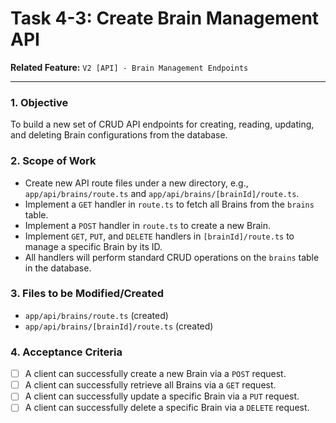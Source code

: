 
# Task 4-3: Create Brain Management API

**Related Feature:** `V2 [API] - Brain Management Endpoints`

---

### 1. Objective
To build a new set of CRUD API endpoints for creating, reading, updating, and deleting Brain configurations from the database.

### 2. Scope of Work
- Create new API route files under a new directory, e.g., `app/api/brains/route.ts` and `app/api/brains/[brainId]/route.ts`.
- Implement a `GET` handler in `route.ts` to fetch all Brains from the `brains` table.
- Implement a `POST` handler in `route.ts` to create a new Brain.
- Implement `GET`, `PUT`, and `DELETE` handlers in `[brainId]/route.ts` to manage a specific Brain by its ID.
- All handlers will perform standard CRUD operations on the `brains` table in the database.

### 3. Files to be Modified/Created
- `app/api/brains/route.ts` (created)
- `app/api/brains/[brainId]/route.ts` (created)

### 4. Acceptance Criteria
- [ ] A client can successfully create a new Brain via a `POST` request.
- [ ] A client can successfully retrieve all Brains via a `GET` request.
- [ ] A client can successfully update a specific Brain via a `PUT` request.
- [ ] A client can successfully delete a specific Brain via a `DELETE` request.
